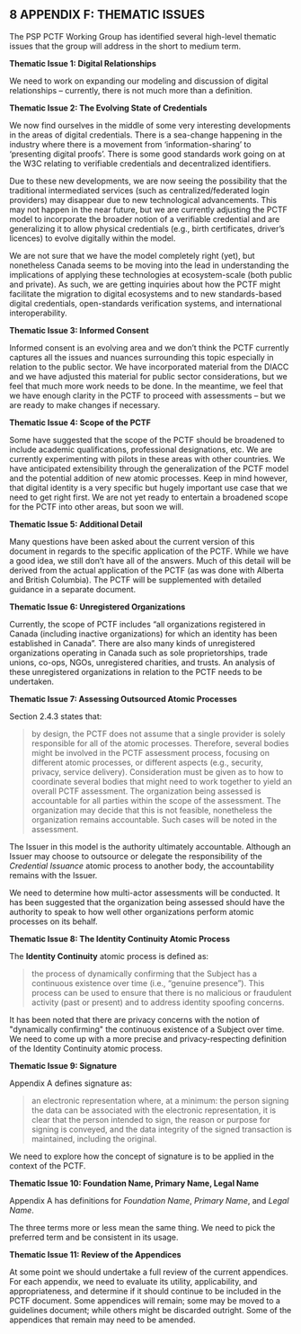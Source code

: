 
<a name="sec8"></a>

<div class="breaker"></div>

## 8 <a name="APPENDIX F"></a>APPENDIX F: THEMATIC ISSUES

The PSP PCTF Working Group has identified several high-level thematic issues that the group will address in the short to medium term.

**Thematic Issue 1: Digital Relationships**

We need to work on expanding our modeling and discussion of digital relationships – currently, there is not much more than a definition.

**Thematic Issue 2: The Evolving State of Credentials**

We now find ourselves in the middle of some very interesting developments in the areas of digital credentials. There is a sea-change happening in the industry where there is a movement from ‘information-sharing’ to ‘presenting digital proofs’. There is some good standards work going on at the W3C relating to verifiable credentials and decentralized identifiers.

Due to these new developments, we are now seeing the possibility that the traditional intermediated services (such as centralized/federated login providers) may disappear due to new technological advancements. This may not happen in the near future, but we are currently adjusting the PCTF model to incorporate the broader notion of a verifiable credential and are generalizing it to allow physical credentials (e.g., birth certificates, driver’s licences) to evolve digitally within the model.

We are not sure that we have the model completely right (yet), but nonetheless Canada seems to be moving into the lead in understanding the implications of applying these technologies at ecosystem-scale (both public and private). As such, we are getting inquiries about how the PCTF might facilitate the migration to digital ecosystems and to new standards-based digital credentials, open-standards verification systems, and international interoperability.

**Thematic Issue 3: Informed Consent**

Informed consent is an evolving area and we don’t think the PCTF currently captures all the issues and nuances surrounding this topic especially in relation to the public sector. We have incorporated material from the DIACC and we have adjusted this material for public sector considerations, but we feel that much more work needs to be done. In the meantime, we feel that we have enough clarity in the PCTF to proceed with assessments – but we are ready to make changes if necessary.

**Thematic Issue 4: Scope of the PCTF**

Some have suggested that the scope of the PCTF should be broadened to include academic qualifications, professional designations, etc. We are currently experimenting with pilots in these areas with other countries. We have anticipated extensibility through the generalization of the PCTF model and the potential addition of new atomic processes. Keep in mind however, that digital identity is a very specific but hugely important use case that we need to get right first. We are not yet ready to entertain a broadened scope for the PCTF into other areas, but soon we will.

**Thematic Issue 5: Additional Detail**

Many questions have been asked about the current version of this document in regards to the specific application of the PCTF. While we have a good idea, we still don’t have all of the answers. Much of this detail will be derived from the actual application of the PCTF (as was done with Alberta and British Columbia). The PCTF will be supplemented with detailed guidance in a separate document.

**Thematic Issue 6: Unregistered Organizations**

Currently, the scope of PCTF includes “all organizations registered in Canada (including inactive organizations) for which an identity has been established in Canada”. There are also many kinds of unregistered organizations operating in Canada such as sole proprietorships, trade unions, co-ops, NGOs, unregistered charities, and trusts. An analysis of these unregistered organizations in relation to the PCTF needs to be undertaken.

**Thematic Issue 7: Assessing Outsourced Atomic Processes**

Section 2.4.3 states that:
>by design, the PCTF does not assume that a single provider is solely responsible for all of the atomic processes. Therefore, several bodies might be involved in the PCTF assessment process, focusing on different atomic processes, or different aspects (e.g., security, privacy, service delivery). Consideration must be given as to how to coordinate several bodies that might need to work together to yield an overall PCTF assessment. The organization being assessed is accountable for all parties within the scope of the assessment. The organization may decide that this is not feasible, nonetheless the organization remains accountable. Such cases will be noted in the assessment. 

The Issuer in this model is the authority ultimately accountable. Although an Issuer may choose to outsource or delegate the responsibility of the *Credential Issuance* atomic process to another body, the accountability remains with the Issuer.

We need to determine how multi-actor assessments will be conducted. It has been suggested that the organization being assessed should have the authority to speak to how well other organizations perform atomic processes on its behalf.

**Thematic Issue 8: The Identity Continuity Atomic Process**

The **Identity Continuity** atomic process is defined as:
> the process of dynamically confirming that the Subject has a continuous existence over time (i.e., “genuine presence”). This process can be used to ensure that there is no malicious or fraudulent activity (past or present) and to address identity spoofing concerns.

It has been noted that there are privacy concerns with the notion of "dynamically confirming" the continuous existence of a Subject over time. We need to come up with a more precise and privacy-respecting definition of the Identity Continuity atomic process.

**Thematic Issue 9: Signature**

Appendix A defines signature as:
> an electronic representation where, at a minimum: the person signing the data can be associated with the electronic representation, it is clear that the person intended to sign, the reason or purpose for signing is conveyed, and the data integrity of the signed transaction is maintained, including the original.

We need to explore how the concept of signature is to be applied in the context of the PCTF.

**Thematic Issue 10: Foundation Name, Primary Name, Legal Name**

Appendix A has definitions for *Foundation Name*, *Primary Name*, and *Legal Name*.

The three terms more or less mean the same thing. We need to pick the preferred term
and be consistent in its usage.

**Thematic Issue 11: Review of the Appendices**

At some point we should undertake a full review of the current appendices. For each appendix, we need to evaluate its utility, applicability, and appropriateness, and determine if it should continue to be included in the PCTF document. Some appendices will remain; some may be moved to a guidelines document; while others might be discarded outright. Some of the appendices that remain may need to be amended.


